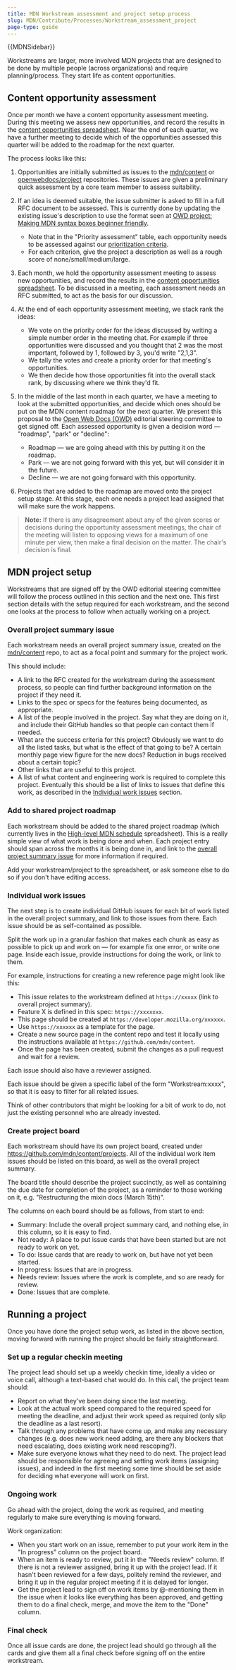 ```yaml
---
title: MDN Workstream assessment and project setup process
slug: MDN/Contribute/Processes/Workstream_assessment_project
page-type: guide
---
```


{{MDNSidebar}}

Workstreams are larger, more involved MDN projects that are designed to be done by multiple people (across organizations) and require planning/process. They start life as content opportunities.

## Content opportunity assessment

Once per month we have a content opportunity assessment meeting. During this meeting we assess new opportunities, and record the results in the [content opportunities spreadsheet](https://docs.google.com/spreadsheets/d/13YYX5rRu4ATbo1Yl7rXHF9rbgXGBSLisguzo-cB8Fno/edit#gid=0). Near the end of each quarter, we have a further meeting to decide which of the opportunities assessed this quarter will be added to the roadmap for the next quarter.

The process looks like this:

1. Opportunities are initially submitted as issues to the [mdn/content](https://github.com/mdn/content) or [openwebdocs/project](https://github.com/openwebdocs/project) repositories. These issues are given a preliminary quick assessment by a core team member to assess suitability.
2. If an idea is deemed suitable, the issue submitter is asked to fill in a full RFC document to be assessed. This is currently done by updating the existing issue's description to use the format seen at [OWD project: Making MDN syntax boxes beginner friendly](https://github.com/openwebdocs/project/issues/26).

   - Note that in the "Priority assessment" table, each opportunity needs to be assessed against our [prioritization criteria](https://github.com/openwebdocs/project/blob/main/steering-committee/prioritization-criteria.md).
   - For each criterion, give the project a description as well as a rough score of none/small/medium/large.

3. Each month, we hold the opportunity assessment meeting to assess new opportunities, and record the results in the [content opportunities spreadsheet](https://docs.google.com/spreadsheets/d/13YYX5rRu4ATbo1Yl7rXHF9rbgXGBSLisguzo-cB8Fno/edit#gid=0). To be discussed in a meeting, each assessment needs an RFC submitted, to act as the basis for our discussion.
4. At the end of each opportunity assessment meeting, we stack rank the ideas:

   - We vote on the priority order for the ideas discussed by writing a simple number order in the meeting chat. For example if three opportunities were discussed and you thought that 2 was the most important, followed by 1, followed by 3, you'd write "2,1,3".
   - We tally the votes and create a priority order for that meeting's opportunities.
   - We then decide how those opportunities fit into the overall stack rank, by discussing where we think they'd fit.

5. In the middle of the last month in each quarter, we have a meeting to look at the submitted opportunities, and decide which ones should be put on the MDN content roadmap for the next quarter. We present this proposal to the [Open Web Docs (OWD)](https://github.com/openwebdocs) editorial steering committee to get signed off. Each assessed opportunity is given a decision word — "roadmap", "park" or "decline":

   - Roadmap — we are going ahead with this by putting it on the roadmap.
   - Park — we are not going forward with this yet, but will consider it in the future.
   - Decline — we are not going forward with this opportunity.

6. Projects that are added to the roadmap are moved onto the project setup stage. At this stage, each one needs a project lead assigned that will make sure the work happens.

> **Note:** If there is any disagreement about any of the given scores or decisions during the opportunity assessment meetings, the chair of the meeting will listen to opposing views for a maximum of one minute per view, then make a final decision on the matter. The chair's decision is final.

## MDN project setup

Workstreams that are signed off by the OWD editorial steering committee will follow the process outlined in this section and the next one. This first section details with the setup required for each workstream, and the second one looks at the process to follow when actually working on a project.

### Overall project summary issue

Each workstream needs an overall project summary issue, created on the [mdn/content](https://github.com/mdn/content) repo, to act as a focal point and summary for the project work.

This should include:

- A link to the RFC created for the workstream during the assessment process, so people can find further background information on the project if they need it.
- Links to the spec or specs for the features being documented, as appropriate.
- A list of the people involved in the project. Say what they are doing on it, and include their GitHub handles so that people can contact them if needed.
- What are the success criteria for this project? Obviously we want to do all the listed tasks, but what is the effect of that going to be? A certain monthly page view figure for the new docs? Reduction in bugs received about a certain topic?
- Other links that are useful to this project.
- A list of what content and engineering work is required to complete this project. Eventually this should be a list of links to issues that define this work, as described in the [Individual work issues](#individual_work_issues) section.

### Add to shared project roadmap

Each workstream should be added to the shared project roadmap (which currently lives in the [High-level MDN schedule](https://docs.google.com/spreadsheets/d/1dMK17xXgPQxnfsMZedi-uf5EVdJcagk3BhuxJlxC6l8/edit#gid=0) spreadsheet). This is a really simple view of what work is being done and when. Each project entry should span across the months it is being done in, and link to the [overall project summary issue](#overall_project_summary_issue) for more information if required.

Add your workstream/project to the spreadsheet, or ask someone else to do so if you don't have editing access.

### Individual work issues

The next step is to create individual GitHub issues for each bit of work listed in the overall project summary, and link to those issues from there. Each issue should be as self-contained as possible.

Split the work up in a granular fashion that makes each chunk as easy as possible to pick up and work on — for example fix one error, or write one page. Inside each issue, provide instructions for doing the work, or link to them.

For example, instructions for creating a new reference page might look like this:

- This issue relates to the workstream defined at `https://xxxxx` (link to overall project summary).
- Feature X is defined in this spec: `https://xxxxxxx`.
- This page should be created at `https://developer.mozilla.org/xxxxxx`.
- Use `https://xxxxxx` as a template for the page.
- Create a new source page in the content repo and test it locally using the instructions available at `https://github.com/mdn/content`.
- Once the page has been created, submit the changes as a pull request and wait for a review.

Each issue should also have a reviewer assigned.

Each issue should be given a specific label of the form "Workstream:xxxx", so that it is easy to filter for all related issues.

Think of other contributors that might be looking for a bit of work to do, not just the existing personnel who are already invested.

### Create project board

Each workstream should have its own project board, created under <https://github.com/mdn/content/projects>. All of the individual work item issues should be listed on this board, as well as the overall project summary.

The board title should describe the project succinctly, as well as containing the due date for completion of the project, as a reminder to those working on it, e.g. "Restructuring the mixin docs (March 15th)".

The columns on each board should be as follows, from start to end:

- Summary: Include the overall project summary card, and nothing else, in this column, so it is easy to find.
- Not ready: A place to put issue cards that have been started but are not ready to work on yet.
- To do: Issue cards that are ready to work on, but have not yet been started.
- In progress: Issues that are in progress.
- Needs review: Issues where the work is complete, and so are ready for review.
- Done: Issues that are complete.

## Running a project

Once you have done the project setup work, as listed in the above section, moving forward with running the project should be fairly straightforward.

### Set up a regular checkin meeting

The project lead should set up a weekly checkin time, ideally a video or voice call, although a text-based chat would do. In this call, the project team should:

- Report on what they've been doing since the last meeting.
- Look at the actual work speed compared to the required speed for meeting the deadline, and adjust their work speed as required (only slip the deadline as a last resort).
- Talk through any problems that have come up, and make any necessary changes (e.g. does new work need adding, are there any blockers that need escalating, does existing work need rescoping?).
- Make sure everyone knows what they need to do next. The project lead should be responsible for agreeing and setting work items (assigning issues), and indeed in the first meeting some time should be set aside for deciding what everyone will work on first.

### Ongoing work

Go ahead with the project, doing the work as required, and meeting regularly to make sure everything is moving forward.

Work organization:

- When you start work on an issue, remember to put your work item in the "In progress" column on the project board.
- When an item is ready to review, put it in the "Needs review" column. If there is not a reviewer assigned, bring it up with the project lead. If it hasn't been reviewed for a few days, politely remind the reviewer, and bring it up in the regular project meeting if it is delayed for longer.
- Get the project lead to sign off on work items by @-mentioning them in the issue when it looks like everything has been approved, and getting them to do a final check, merge, and move the item to the "Done" column.

### Final check

Once all issue cards are done, the project lead should go through all the cards and give them all a final check before signing off on the entire workstream.
